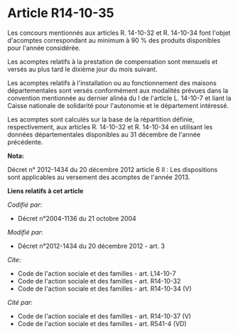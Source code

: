 # Article R14-10-35

Les concours mentionnés aux articles R. 14-10-32 et R. 14-10-34 font l'objet d'acomptes correspondant au minimum à 90 % des
produits disponibles pour l'année considérée. 

Les acomptes relatifs à la prestation de compensation sont mensuels et versés au plus tard le dixième jour du mois suivant. 

Les acomptes relatifs à l'installation ou au fonctionnement des maisons départementales sont versés conformément aux
modalités prévues dans la convention mentionnée au dernier alinéa du I de l'article L. 14-10-7 et liant la Caisse nationale
de solidarité pour l'autonomie et le département intéressé. 

Les acomptes sont calculés sur la base de la répartition définie, respectivement, aux articles R. 14-10-32 et R. 14-10-34 en
utilisant les données départementales disponibles au 31 décembre de l'année précédente.

**Nota:**

Décret n° 2012-1434 du 20 décembre 2012 article 6 II : Les dispositions sont applicables au versement des acomptes de l'année
2013.

**Liens relatifs à cet article**

_Codifié par_:

  - Décret n°2004-1136 du 21 octobre 2004

_Modifié par_:

  - Décret n°2012-1434 du 20 décembre 2012 - art. 3

_Cite_:

  - Code de l'action sociale et des familles - art. L14-10-7
  - Code de l'action sociale et des familles - art. R14-10-32
  - Code de l'action sociale et des familles - art. R14-10-34 (V)

_Cité par_:

  - Code de l'action sociale et des familles - art. R14-10-37 (V)
  - Code de l'action sociale et des familles - art. R541-4 (VD)
